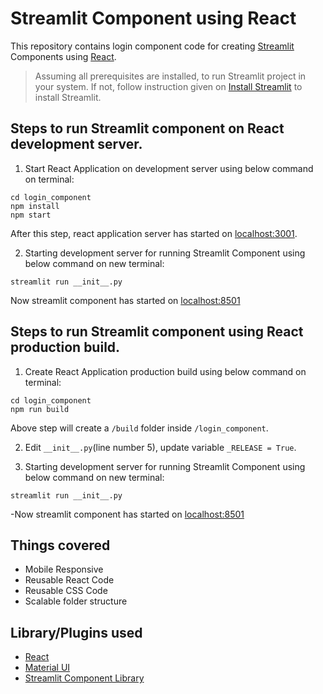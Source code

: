 # Streamlit Component using React
This repository contains login component code for creating [Streamlit](https://docs.streamlit.io/) Components using [React](https://react.dev/).

> Assuming all prerequisites are installed, to run Streamlit project in your system. If not, follow instruction given on [Install Streamlit](https://docs.streamlit.io/library/get-started/installation) to install Streamlit.

## Steps to run Streamlit component on React development server.
1. Start React Application on development server using below command on terminal:
```
cd login_component
npm install
npm start
```
After this step, react application server has started on [localhost:3001](http://localhost:3001).


2. Starting development server for running Streamlit Component using below command on new terminal:
```
streamlit run __init__.py
```
Now streamlit component has started on [localhost:8501](http://localhost:8501)

## Steps to run Streamlit component using React production build.
1. Create React Application production build using below command on terminal:
```
cd login_component
npm run build
```
Above step will create a `/build` folder inside `/login_component`.

2. Edit `__init__.py`(line number 5), update variable `_RELEASE = True`. 

3. Starting development server for running Streamlit Component using below command on new terminal:
```
streamlit run __init__.py
```
-Now streamlit component has started on [localhost:8501](http://localhost:8501)

## Things covered
- Mobile Responsive  
- Reusable React Code
- Reusable CSS Code
- Scalable folder structure

## Library/Plugins used
- [React](https://react.dev/)
- [Material UI](https://mui.com/)
- [Streamlit Component Library](https://www.npmjs.com/package/streamlit-component-lib)
